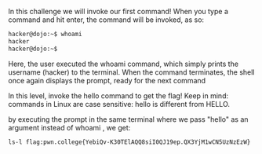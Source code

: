 In this challenge we will invoke our first command! When you type a command and hit enter, the command will be invoked, as so:

```bash
hacker@dojo:~$ whoami
hacker
hacker@dojo:~$ 
```

Here, the user executed the whoami command, which simply prints the username (hacker) to the terminal. When the command terminates, the shell once again displays the prompt, ready for the next command

In this level, invoke the hello command to get the flag! Keep in mind: commands in Linux are case sensitive: hello is different from HELLO.

by executing the prompt in the same terminal where we pass "hello" as an argument instead of whoami , we get:
```bash
ls-l flag:pwn.college{YebiQv-K30TElAQQ8siI0QJ19ep.QX3YjM1wCN5UzNzEzW}
```

